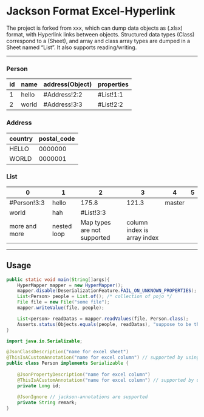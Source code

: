 # Jackson Format Excel-Hyperlink

The project is forked from xxx, which can dump data objects as (.xlsx) format, with Hyperlink links between objects. Structured data types (Class) correspond to a (Sheet), and array and class array types are dumped in a Sheet named “List”. It also supports reading/writing.

---
### Person
| id  | name  | address(Object) | properties |
|-----|-------|-----------------|------------|
| 1   | hello | #Address!2:2    | #List!1:1  |
| 2   | world | #Address!3:3    | #List!2:2  |

### Address
| country | postal_code |
|---------|-------------|
| HELLO   | 0000000     |
| WORLD   | 0000001     |


### List
| 0             | 1           | 2                           | 3                           | 4      | 5   |
|---------------|-------------|-----------------------------|-----------------------------|--------|-----|
| #Person!3:3   | hello       | 175.8                       | 121.3                       | master | |
| world         | hah         | #List!3:3                   |                             |        | |
| more and more | nested loop | Map types are not supported | column index is array index |        | |

---

## Usage

```java
public static void main(String[]args){
    HyperMapper mapper = new HyperMapper();
    mapper.disable(DeserializationFeature.FAIL_ON_UNKNOWN_PROPERTIES);
    List<Person> people = List.of(); /* collection of pojo */
    File file = new File("some file");
    mapper.writeValue(file, people);

    List<person> readDatas = mapper.readValues(file, Person.class);
    Asserts.status(Objects.equals(people, readDatas), "suppose to be the same");
}
```

```java
import java.io.Serializable;

@JsonClassDescription("name for excel sheet")
@ThisIsACustomAnnotation("name for excel column") // supported by using TableNameResolver.class
public class Person implements Serializable {
    
    @JsonPropertyDescription("name for excel column")
    @ThisIsACustomAnnotation("name for excel column") // supported by using ColumnNameResolver.class
    private Long id;
    
    @JsonIgnore // jackson-annotations are supported
    private String remark;
}
```
